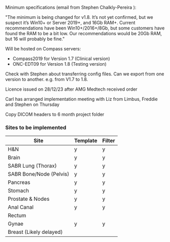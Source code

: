 
Minimum specifications (email from Stephen Chalkly-Pereira ):

"The minimum is being changed for v1.8. It’s not yet confirmed, but we suspect it’s Win10+ or Server 2019+, and 16Gb RAM+. Current recommendations have been Win10+/2016+/8Gb, but some customers have found the RAM to be a bit low. Our recommendations would be 20Gb RAM, but 16 will probably be fine."

Will be hosted on Compass servers:

- Compass2019 for Version 1.7 (Clinical version)
- ONC-EDT09 for Version 1.8 (Testing version)

Check with Stephen about transferring config files. Can we export from one version to another. e.g. from V1.7 to 1.8.

Licence issued on 28/12/23 after AMG Medtech received order

Carl has arranged implementation meeting with Liz from Limbus, Freddie and Stephen on Thursday

Copy DICOM headers to 6 month project folder

### Sites to be implemented
| Site | Template | Filter |
| ---- | ---- | ---- |
| H&N | y | y |
| Brain | y | y |
| SABR Lung (Thorax) | y | y |
| SABR Bone/Node (Pelvis) | y | y |
| Pancreas | y | y |
| Stomach | y | y |
| Prostate & Nodes | y | y |
| Anal Canal | y | y |
| Rectum |  |  |
| Gynae | y | y |
| Breast (Likely delayed) |  |  |

